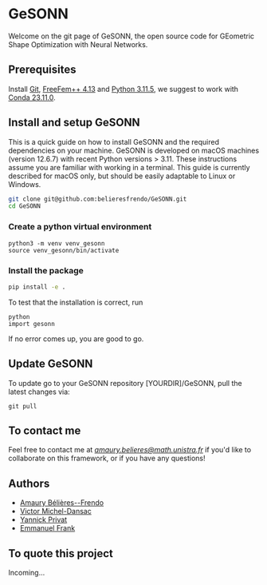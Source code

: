 # GeSONN

Welcome on the git page of GeSONN, the open source code for GEometric Shape Optimization with Neural Networks.

## Prerequisites

Install [Git](https://about.gitlab.com/free-trial/devsecops/?utm_medium=cpc&utm_source=google&utm_campaign=brand_rlsa__global_exact&utm_content=free-trial&utm_term=git%20lab&_bt=656315922370&_bk=git%20lab&_bm=e&_bn=g&_bg=148481441276&gclid=CjwKCAjw6p-oBhAYEiwAgg2PgsbJIxXSSXyydPb8B8HdSkynh4z99dIjYXLTUDxzlizGVpjN_ipAABoCvRwQAvD_BwE), [FreeFem++ 4.13](https://freefem.org/) and [Python 3.11.5](https://www.python.org/downloads/), we suggest to work with [Conda 23.11.0](https://www.anaconda.com/download/).

## Install and setup GeSONN

This is a quick guide on how to install GeSONN and the required dependencies on your machine. GeSONN is developed on macOS machines (version 12.6.7) with recent Python versions > 3.11. These instructions assume you are familiar with working in a terminal. This guide is currently described for macOS only, but should be easily adaptable to Linux or Windows.

```bash
git clone git@github.com:belieresfrendo/GeSONN.git
cd GeSONN
```

### Create a python virtual environment

```
python3 -m venv venv_gesonn
source venv_gesonn/bin/activate
```

### Install the package

```bash
pip install -e .
```

To test that the installation is correct, run
```
python
import gesonn
```
If no error comes up, you are good to go.

## Update GeSONN

To update go to your GeSONN repository [YOURDIR]/GeSONN, pull the latest changes via:
```
git pull
```

## To contact me

Feel free to contact me at *amaury.belieres@math.unistra.fr* if you'd like to collaborate on this framework, or if you have any questions!

## Authors

* [Amaury Bélières--Frendo](https://irma.math.unistra.fr/~belieres/)
* [Victor Michel-Dansac](https://irma.math.unistra.fr/~micheldansac/)
* [Yannick Privat](https://yannick-privat.perso.math.cnrs.fr/)
* [Emmanuel Frank](https://irma.math.unistra.fr/~franck/)

## To quote this project

Incoming...

<!-- 

## Launch tests

```bash
pip install -e ".[test]"
pytest
```

## Generate documentation

```bash
pip install -e ".[doc]"
cd docs
env PYTORCH_JIT=0 make html
```

html docs are generated in \_build/html
 -->
